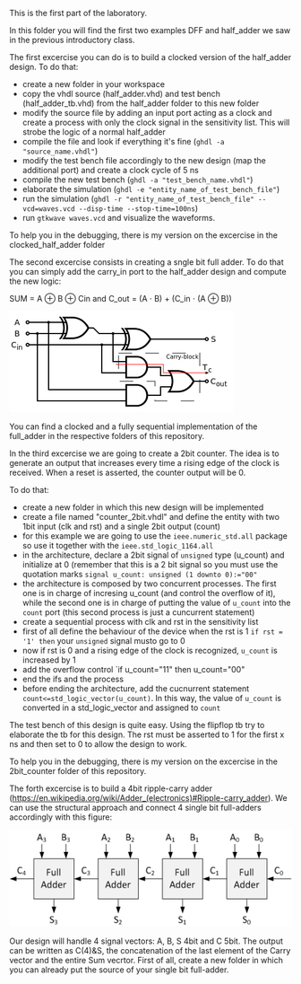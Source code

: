 This is the first part of the laboratory.

In this folder you will find the first two examples DFF and half_adder we saw in the previous introductory class.

The first excercise you can do is to build a clocked version of the half_adder design. To do that:
- create a new folder in your workspace
- copy the vhdl source (half_adder.vhd) and test bench (half_adder_tb.vhd) from the half_adder folder to this new folder
- modify the source file by adding an input port acting as a clock and create a process with only the clock signal in the sensitivity list. This will strobe the logic of a normal half_adder
- compile the file and look if everything it's fine (`ghdl -a "source_name.vhdl"`)
- modify the test bench file accordingly to the new design (map the additional port) and create a clock cycle of 5 ns
- compile the new test bench (`ghdl -a "test_bench_name.vhdl"`)
- elaborate the simulation (`ghdl -e "entity_name_of_test_bench_file"`)
- run the simulation (`ghdl -r "entity_name_of_test_bench_file" --vcd=waves.vcd --disp-time --stop-time=100ns`)
- run `gtkwave waves.vcd` and visualize the waveforms.

To help you in the debugging, there is my version on the excercise in the clocked_half_adder folder

The second excercise consists in creating a sngle bit full adder. To do that you can simply add the carry_in port to the half_adder design and compute the new logic: 

SUM = A ⊕ B ⊕ Cin and C_out = (A ⋅ B) + (C_in ⋅ (A ⊕ B)) 

![alt text](Full-adder_logic_diagram.svg.png)

You can find a clocked and a fully sequential implementation of the full_adder in the respective folders of this repository.

In the third excercise we are going to create a 2bit counter. The idea is to generate an output that increases every time a rising edge of the clock is received. When a reset is asserted, the counter output will be 0.

To do that:
- create a new folder in which this new design will be implemented
- create a file named "counter_2bit.vhdl" and define the entity with two 1bit input (clk and rst) and a single 2bit output (count)
- for this example we are going to use the `ieee.numeric_std.all` package so use it together with the `ieee.std_logic_1164.all`
- in the architecture, declare a 2bit signal of `unsigned` type (u_count) and initialize at 0 (remember that this is a 2 bit signal so you must use the quotation marks `signal u_count: unsigned (1 downto 0):="00"`
- the architecture is composed by two concurrent processes. The first one is in charge of incresing u_count (and control the overflow of it), while the second one is in charge of putting the value of `u_count` into the `count` port (this second process is just a cuncurrent statement)
- create a sequential process with clk and rst in the sensitivity list
- first of all define the behaviour of the device when the rst is 1 `if rst = '1' then` your `unsigned` signal musto go to 0
- now if rst is 0 and a rising edge of the clock is recognized, `u_count` is increased by 1
- add the overflow control `if u_count="11" then u_count="00"
- end the ifs and the process
- before ending the architecture, add the cucnurrent statement `count<=std_logic_vector(u_count)`. In this way, the value of `u_count` is converted in a std_logic_vector and assigned to `count`

The test bench of this design is quite easy. Using the flipflop tb try to elaborate the tb for this design. The rst must be asserted to 1 for the first x ns and then set to 0 to allow the design to work.

To help you in the debugging, there is my version on the excercise in the 2bit_counter folder of this repository.

The forth excercise is to build a 4bit ripple-carry adder (https://en.wikipedia.org/wiki/Adder_(electronics)#Ripple-carry_adder). We can use the structural approach and connect 4 single bit full-adders accordingly with this figure:

![alt text](ripple-carry-adder-4-bit.png )

Our design will handle 4 signal vectors: A, B, S 4bit and C 5bit. The output can be written as C(4)&S, the concatenation of the last element of the Carry vector and the entire Sum vecrtor.
First of all, create a new folder in which you can already put the source of your single bit full-adder.

